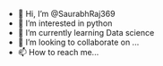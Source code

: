 - 👋 Hi, I’m @SaurabhRaj369
- 👀 I’m interested in python
- 🌱 I’m currently learning Data science
- 💞️ I’m looking to collaborate on ...
- 📫 How to reach me...

<!---
SaurabhRaj369/SaurabhRaj369 is a ✨ special ✨ repository because its `README.md` (this file) appears on your GitHub profile.
You can click the Preview link to take a look at your changes.
--->
